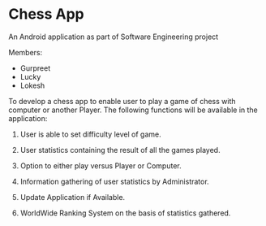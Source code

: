 # Chess App
An Android application as part of Software Engineering project

Members:
- Gurpreet
- Lucky
- Lokesh


To develop a chess app to enable user to play a game of chess with computer or another Player. The following functions will be available in the application:

1. User is able to set difficulty level of game.

2. User statistics containing the result of all the games played.

3. Option to either play versus Player or Computer.

4. Information gathering of user statistics by Administrator.

5. Update Application if Available.

6. WorldWide Ranking System on the basis of statistics gathered.
